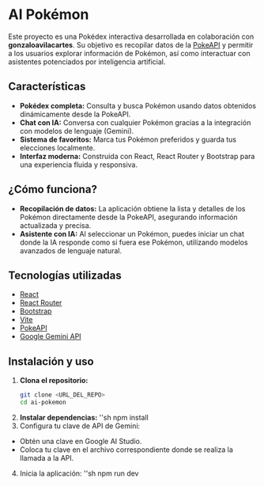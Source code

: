 # AI Pokémon

Este proyecto es una Pokédex interactiva desarrollada en colaboración con **gonzaloavilacartes**. Su objetivo es recopilar datos de la [PokeAPI](https://pokeapi.co/) y permitir a los usuarios explorar información de Pokémon, así como interactuar con asistentes potenciados por inteligencia artificial.

## Características

- **Pokédex completa:** Consulta y busca Pokémon usando datos obtenidos dinámicamente desde la PokeAPI.
- **Chat con IA:** Conversa con cualquier Pokémon gracias a la integración con modelos de lenguaje (Gemini).
- **Sistema de favoritos:** Marca tus Pokémon preferidos y guarda tus elecciones localmente.
- **Interfaz moderna:** Construida con React, React Router y Bootstrap para una experiencia fluida y responsiva.

## ¿Cómo funciona?

- **Recopilación de datos:** La aplicación obtiene la lista y detalles de los Pokémon directamente desde la PokeAPI, asegurando información actualizada y precisa.
- **Asistente con IA:** Al seleccionar un Pokémon, puedes iniciar un chat donde la IA responde como si fuera ese Pokémon, utilizando modelos avanzados de lenguaje natural.

## Tecnologías utilizadas

- [React](https://react.dev/)
- [React Router](https://reactrouter.com/)
- [Bootstrap](https://getbootstrap.com/)
- [Vite](https://vitejs.dev/)
- [PokeAPI](https://pokeapi.co/)
- [Google Gemini API](https://aistudio.google.com/app/apikey)

## Instalación y uso

1. **Clona el repositorio:**
   ```sh
   git clone <URL_DEL_REPO>
   cd ai-pokemon
2. **Instalar dependencias:**
   ''sh
   npm install
3. Configura tu clave de API de Gemini:
  - Obtén una clave en Google AI Studio.
  - Coloca tu clave en el archivo correspondiente donde se realiza la llamada a la API.
4. Inicia la aplicación:
  ''sh
  npm run dev
